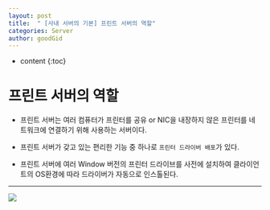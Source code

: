 ```yaml
---
layout: post
title:  " [사내 서버의 기본] 프린트 서버의 역할"
categories: Server
author: goodGid
---
```

* content
{:toc}


# 프린트 서버의 역할

* 프린트 서버는 여러 컴퓨터가 프린터를 공유 or NIC을 내장하지 않은 프린터를 네트워크에 연결하기 위해 사용하는 서버이다.

* 프린트 서버가 갖고 있는 편리한 기능 중 하나로 `프린터 드라이버 배포`가 있다.

* 프린트 서버에 여러 Window 버전의 프린터 드라이브를 사전에 설치하여 클라이언트의 OS환경에 따라 드라이버가 자동으로 인스톨된다.


---



![](/assets/img/server/role_of_print_server_1.png)



